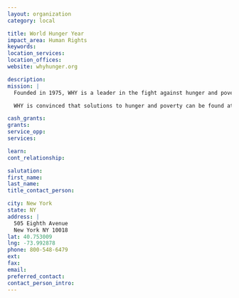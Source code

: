 ```yaml
---
layout: organization
category: local

title: World Hunger Year
impact_area: Human Rights
keywords: 
location_services: 
location_offices: 
website: whyhunger.org

description: 
mission: |
  Founded in 1975, WHY is a leader in the fight against hunger and poverty in the United States and around the world.

  WHY is convinced that solutions to hunger and poverty can be found at the grassroots level. WHY advances long-term solutions to hunger and poverty by supporting community-based organizations that empower individuals and build self-reliance, i.e., offering job training, education and after school programs; increasing access to housing and healthcare; providing microcredit and entrepreneurial opportunities; teaching people to grow their own food; and assisting small farmers. WHY connects these organizations to funders, media and legislators

cash_grants: 
grants: 
service_opp: 
services: 

learn: 
cont_relationship: 

salutation: 
first_name: 
last_name: 
title_contact_person: 

city: New York
state: NY
address: |
  505 Eighth Avenue     
  New York NY 10018
lat: 40.753009
lng: -73.992878
phone: 800-548-6479
ext: 
fax: 
email: 
preferred_contact: 
contact_person_intro: 
---
```


